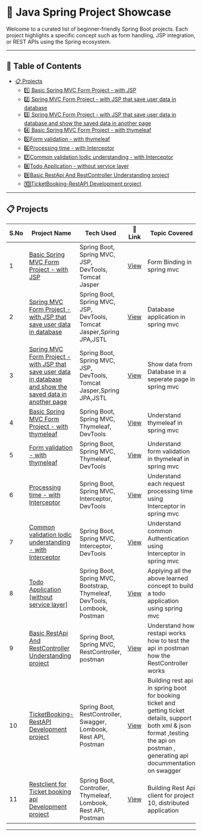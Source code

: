# 🌿 Java Spring Project Showcase

Welcome to a curated list of beginner-friendly Spring Boot projects. Each project highlights a specific concept such as form handling, JSP integration, or REST APIs using the Spring ecosystem.

---

## 📘 Table of Contents

- [📋 Projects](#-projects)
  - [1️⃣ Basic Spring MVC Form Project - with JSP](#1️⃣-spring-mvc-form-project)
  - [2️⃣ Spring MVC Form Project - with JSP that save user data in database](#2️⃣-spring-mvc-form2-project)
  - [3️⃣ Spring MVC Form Project - with JSP that save user data in database and show the saved data in another page](#3️⃣-spring-mvc-form3-project)
  - [4️⃣ Basic Spring MVC Form Project - with thymeleaf](#4️⃣-spring-mvc-form4-project)
  - [5️⃣Form validation - with thymeleaf](#5️⃣-spring-mvc-form5-project)
  - [6️⃣Processing time - with Interceptor](#6️⃣-spring-mvc-interceptor1-project)
  - [7️⃣Common validation lodic understanding - with Interceptor](#7️⃣-spring-mvc-interceptor2-project)
  - [8️⃣Todo Application - without service layer](#8️⃣-todo-application)
  - [9️⃣Basic RestApi And RestController Understanding project ](#9️⃣-restapi) 
  - [🔟TicketBooking-RestAPI Development project](#🔟-ticketBooking)  

---

## 📋 Projects

| S.No | Project Name                                                                                                                               | Tech Used                                                             | 🔗 Link                                                  | Topic Covered                                                           |
| ---- | ------------------------------------------------------------------------------------------------------------------------------------------ | --------------------------------------------------------------------- | -------------------------------------------------------- | ----------------------------------------------------------------------- |
| 1    | [Basic Spring MVC Form Project - with JSP](#1️⃣-spring-mvc-form-project)                                                                    | Spring Boot, Spring MVC, JSP, DevTools, Tomcat Jasper                 | [View](./1FormProject/README.md)                         | Form Binding in spring mvc                                              |
| 2    | [Spring MVC Form Project - with JSP that save user data in database](#2️⃣-spring-mvc-form2-project)                                         | Spring Boot, Spring MVC, JSP, DevTools, Tomcat Jasper,Spring JPA,JSTL | [View](./2FormProject-2/README.md)                       | Database application in spring mvc                                      |
| 3    | [Spring MVC Form Project - with JSP that save user data in database and show the saved data in another page](#3️⃣-spring-mvc-form3-project) | Spring Boot, Spring MVC, JSP, DevTools, Tomcat Jasper,Spring JPA,JSTL | [View](./3FormProject-3/README.md)                       | Show data from Database in a seperate page in spring mvc                |
| 4    | [Basic Spring MVC Form Project - with thymeleaf](#4️⃣-spring-mvc-form4-project)                                                             | Spring Boot, Spring MVC, Thymeleaf, DevTools                          | [View](./4FormProject-4/README.md)                       | Understand thymeleaf in spring mvc                                      |
| 5    | [Form validation - with thymeleaf](#5️⃣-spring-mvc-form5-project)                                                                           | Spring Boot, Spring MVC, Thymeleaf, DevTools                          | [View](./5FormValidationProject/README.md)            | Understand form validation in thymeleaf in spring mvc                   |
| 6    | [Processing time - with Interceptor](#6️⃣-spring-mvc-interceptor1-project)                                                                  | Spring Boot, Spring MVC, Interceptor, DevTools                        | [View](./6InterceptorForProcessingTimeExplain/README.md) | Understand each request processing time using Interceptor in spring mvc |
| 7    | [Common validation lodic understanding - with Interceptor](#7️⃣-spring-mvc-interceptor2-project)                                            | Spring Boot, Spring MVC, Interceptor, DevTools                        | [View](./7InterceptorForCommonValidation/README.md)      | Understand common Authentication using Interceptor in spring mvc        |
| 8    | [Todo Application [without service layer]](#8️⃣-todo-application)                                            | Spring Boot, Spring MVC, Bootstrap, Thymeleaf, DevTools, Lombook, Postman                      | [View](./8TodoApplication/README.md)      | Applying all the above learned concept to build a todo application using spring mvc        |
| 9    | [Basic RestApi And RestController Understanding project ](#9️⃣-restapi)                                            | Spring Boot, Spring MVC, RestController, postman                        | [View](./9RestAPIAndControllerunderstanding/README.md)      | Understand how restapi works how to test the api in postman how the RestController works    |
| 10    | [TicketBooking-RestAPI Development project](#🔟-ticketBooking)                                            | Spring Boot, RestController, Swagger, Lombook, Rest API, Postman                      | [View](./10TicketBooking-RestAPI/README.md)      | Building rest api in spring boot for booking ticket and getting ticket details, support both xml & json format ,testing the api on postman , generating api docummentation on swagger     |
| 11    | [Restclient for Ticket booking api Development project](#🔟-ticketBookingClient)                                            | Spring Boot, Controller, Thymeleaf, Lombook, Rest API, Postman                      | [View](./11TicketBooking-RestAPI/README.md)      | Building Rest Api client for project 10, distributed application   |

---
